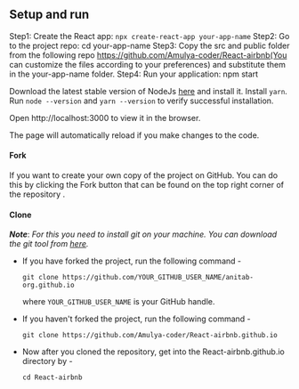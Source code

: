 ## Setup and run

Step1: Create the React app: `npx create-react-app your-app-name`
Step2: Go to the project repo: cd your-app-name
Step3: Copy the src and public folder from the following repo https://github.com/Amulya-coder/React-airbnb(You can customize the files according to your preferences) and substitute them in the your-app-name folder.
Step4: Run your application: npm start

Download the latest stable version of NodeJs [here](https://nodejs.org/en/download/) and install it. Install `yarn`. Run `node --version` and `yarn --version` to verify successful installation.

Open http://localhost:3000 to view it in the browser.

The page will automatically reload if you make changes to the code.

#### Fork

If you want to create your own copy of the project on GitHub. You can do this by clicking the Fork button that can be found on the top right corner of the repository 
.

#### Clone

_**Note**_: _For this you need to install git on your machine. You can download the git tool from [here](https://git-scm.com/downloads)._

- If you have forked the project, run the following command -

  `git clone https://github.com/YOUR_GITHUB_USER_NAME/anitab-org.github.io`

  where `YOUR_GITHUB_USER_NAME` is your GitHub handle.

- If you haven't forked the project, run the following command -

  `git clone https://github.com/Amulya-coder/React-airbnb.github.io`

- Now after you cloned the repository, get into the React-airbnb.github.io directory by -

  `cd React-airbnb`

